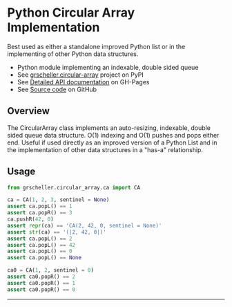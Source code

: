 # Python Circular Array Implementation

Best used as either a standalone improved Python list or in the
implementing of other Python data structures.

* Python module implementing an indexable, double sided queue
* See [grscheller.circular-array][1] project on PyPI
* See [Detailed API documentation][2] on GH-Pages
* See [Source code][3] on GitHub

## Overview

The CircularArray class implements an auto-resizing, indexable, double
sided queue data structure. O(1) indexing and O(1) pushes and pops
either end. Useful if used directly as an improved version of a Python
List and in the implementation of other data structures in a "has-a"
relationship.

## Usage

```python
from grscheller.circular_array.ca import CA

ca = CA(1, 2, 3, sentinel = None)
assert ca.popL() == 1
assert ca.popR() == 3
ca.pushR(42, 0)
assert repr(ca) == 'CA(2, 42, 0, sentinel = None)'
assert str(ca) == '(|2, 42, 0|)'
assert ca.popL() == 2
assert ca.popL() == 42
assert ca.popL() == 0
assert ca.popL() == None

ca0 = CA(1, 2, sentinel = 0)
assert ca0.popR() == 2
assert ca0.popR() == 1
assert ca0.popR() == 0
```

---

[1]: https://pypi.org/project/grscheller.circular-array
[2]: https://grscheller.github.io/circular-array
[3]: https://github.com/grscheller/circular-array

